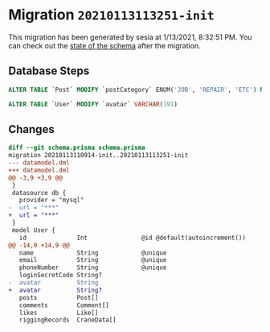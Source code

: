 # Migration `20210113113251-init`

This migration has been generated by sesia at 1/13/2021, 8:32:51 PM.
You can check out the [state of the schema](./schema.prisma) after the migration.

## Database Steps

```sql
ALTER TABLE `Post` MODIFY `postCategory` ENUM('JOB', 'REPAIR', 'ETC') NOT NULL

ALTER TABLE `User` MODIFY `avatar` VARCHAR(191)
```

## Changes

```diff
diff --git schema.prisma schema.prisma
migration 20210113110914-init..20210113113251-init
--- datamodel.dml
+++ datamodel.dml
@@ -3,9 +3,9 @@
 }
 datasource db {
   provider = "mysql"
-  url = "***"
+  url = "***"
 }
 model User {
   id              Int               @id @default(autoincrement())
@@ -14,9 +14,9 @@
   name            String            @unique
   email           String            @unique
   phoneNumber     String            @unique
   loginSecretCode String?
-  avatar          String
+  avatar          String?
   posts           Post[]
   comments        Comment[]
   likes           Like[]
   riggingRecords  CraneData[]
```


